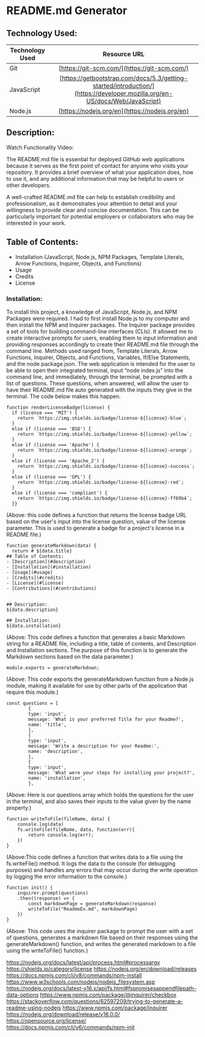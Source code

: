# README.md Generator


## Technology Used:
| Technology Used         | Resource URL           |
| ------------- |:-------------:|
| Git | [https://git-scm.com/](https://git-scm.com/)     |
| JavaScript  | [https://getbootstrap.com/docs/5.3/getting-started/introduction/](https://developer.mozilla.org/en-US/docs/Web/JavaScript)      |
| Node.js | [https://nodejs.org/en](https://nodejs.org/en)      |



## Description:

Watch Functionality Video:

The README.md file is essential for deployed GitHub web applications because it serves as the first point of contact for anyone who visits your repository. It provides a brief overview of what your application does, how to use it, and any additional information that may be helpful to users or other developers.

A well-crafted README.md file can help to establish credibility and professionalism, as it demonstrates your attention to detail and your willingness to provide clear and concise documentation. This can be particularly important for potential employers or collaborators who may be interested in your work.



## Table of Contents:
* Installation (JavaScript, Node.js, NPM Packages, Template Literals, Arrow Functions, Inquirer, Objects, and Functions)
* Usage
* Credits
* License


### Installation:

To install this project, a knowledge of JavaScript, Node.js, and NPM Packages were required. I had to first install Node.js to my computer and then install the NPM and Inquirer packages. The Inquirer package provides a set of tools for building command-line interfaces (CLIs). It allowed me to create interactive prompts for users, enabling them to input information and providing responses accordingly to create their README.md file through the command line. Methods used ranged from, Template Literals, Arrow Functions, Inquirer, Objects, and Functions, Variables, If/Else Statements, and the node package.json. The web application is intended for the user to be able to open their integrated terminal, input “node index.js” into the command line, and immediately, through the terminal, be prompted with a list of questions. These questions, when answered, will allow the user to have their README.md file auto generated with the inputs they give in the terminal. The code below makes this happen. 

```
function renderLicenseBadge(license) {
  if (license === 'MIT') {
    return `https://img.shields.io/badge/license-${license}-blue`;
  }
  else if (license === 'BSD') {
    return `https://img.shields.io/badge/license-${license}-yellow`;
  }
  else if (license === 'Apache') {
    return `https://img.shields.io/badge/license-${license}-orange`;
  }
  else if (license === 'Apache_2') {
    return `https://img.shields.io/badge/license-${license}-success`;
  }
  else if (license === 'GPL') {
    return `https://img.shields.io/badge/license-${license}-red`;
  }
  else if (license === 'compliant') {
    return `https://img.shields.io/badge/license-${license}-ff69b4`;
  }}
```
(Above:  this code defines a function that returns the license badge URL based on the user's input into the license question, value of the license parameter. This is used to generate a badge for a project's license in a README file.)




```
function generateMarkdown(data) {
  return # ${data.title}
## Table of Contents:
- [Description](#description)
- [Installation](#installation)
- [Usage](#usage)
- [Credits](#credits)
- [License](#license)
- [Contributions](#contributions)


## Description:
${data.description}

## Installation: 
${data.installation}

```
(Above: This code defines a function that generates a basic Markdown string for a README file, including a title, table of contents, and Description and Installation sections. The purpose of this function is to generate the Markdown sections based on the data parameter.)




```
module.exports = generateMarkdown;
```
(Above: This code exports the generateMarkdown function from a Node.js module, making it available for use by other parts of the application that require this module.)




```
const questions = [
        {
        type: 'input',
        message: 'What is your preferred Title for your Readme?',
        name: 'title',
        },
        {
        type: 'input',
        message: 'Write a description for your Readme:',
        name: 'description',
        },
        {
        type: 'input',
        message: 'What were your steps for installing your project?',
        name: 'installation',
        },
```
(Above: Here is our questions array which holds the questions for the user in the terminal, and also saves their inputs to the value given by the name property.)




```
function writeToFile(fileName, data) {
    console.log(data)
    fs.writeFile(fileName, data, function(err){
        return console.log(err);
    })
}
```
(Above:This code defines a function that writes data to a file using the fs.writeFile() method. It logs the data to the console (for debugging purposes) and handles any errors that may occur during the write operation by logging the error information to the console.)





```
function init() {
    inquirer.prompt(questions)
    .then((response) => {
        const markdownPage = generateMarkdown(response)
        writeToFile("ReadmeEx.md", markdownPage) 
    })
}
```
(Above: This code uses the inquirer package to prompt the user with a set of questions, generates a markdown file based on their responses using the generateMarkdown() function, and writes the generated markdown to a file using the writeToFile() function.)








https://nodejs.org/docs/latest/api/process.html#processargv
https://shields.io/category/license
https://nodejs.org/en/download/releases
https://docs.npmjs.com/cli/v8/commands/npm-install
https://www.w3schools.com/nodejs/nodejs_filesystem.asp
https://nodejs.org/docs/latest-v16.x/api/fs.html#fspromisesappendfilepath-data-options
https://www.npmjs.com/package/@inquirer/checkbox
https://stackoverflow.com/questions/62597209/trying-to-generate-a-readme-using-nodejs
https://www.npmjs.com/package/inquirer
https://nodejs.org/download/release/v16.0.0/
https://opensource.org/license/
https://docs.npmjs.com/cli/v6/commands/npm-init
